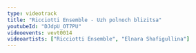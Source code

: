 ```yaml
---
type: videotrack
title: "Ricciotti Ensemble - Uzh polnoch blizitsa"
youtubeId: "DJdpU_OT7PU"
videoevents: vevt0014
videoartists: ["Ricciotti Ensemble", "Elnara Shafigullina"]
---
```

